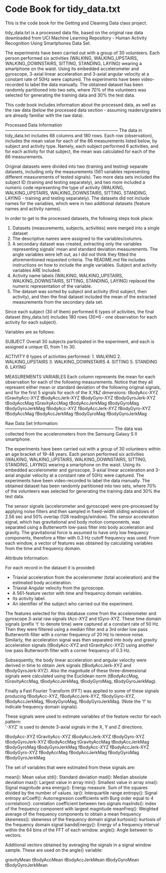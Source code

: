 Code Book for tidy_data.txt 
===========================

This is the code book for the Getting and Cleaning Data class project.

tidy_data.txt is a processed data file, based on the original raw data downloaded from UCI Machine Learning Repository - Human Activity Recognition Using Smartphones Data Set.

The experiments have been carried out with a group of 30 volunteers. Each person performed six activities (WALKING, WALKING_UPSTAIRS, WALKING_DOWNSTAIRS, SITTING, STANDING, LAYING) wearing a smartphone on the waist. Using its embedded accelerometer and gyroscope, 3-axial linear acceleration and 3-axial angular velocity at a constant rate of 50Hz were captured. The experiments have been video-recorded to label the data manually. The obtained dataset has been randomly partitioned into two sets, where 70% of the volunteers was selected for generating the training data and 30% the test data. 


This code book includes information about the processed data, as well as the raw data (below the processed data section - assuming readers/graders are already familiar with the raw data).


Processed Data Information
——————————————————————————
The data in tidy_data.txt includes 68 columns and 180 rows.
Each row (observation), includes the mean value for each of the 66 measurements listed below, by subject and activity type. Namely, each subject performed 6 activities, and for each activity for that subject, the mean was calculated for each of the 66 measurements.

Original datasets were divided into two (training and testing) separate datasets, including only the measurements (561 variables representing different measurements of tested signals). Two more data sets included the subject ID (training and testing separately), and two more included a numeric code representing the type of activity (WALKING, WALKING_UPSTAIRS, WALKING_DOWNSTAIRS, SITTING, STANDING, LAYING - training and testing separately). The datasets did not include names for the variables, which were in two additional datasets (feature names and activity names).

In order to get to the processed datasets, the following steps took place:
1. Datasets (measurements, subjects, activities) were merged into a single dataset
2. The descriptive names were assigned to the variables/columns.
3. A secondary dataset was created, extracting only the variables representing signals’ mean and standard deviation measurements. The angle variables were left out, as I did not think they fitted the aforementioned requested criteria. The README.md file includes instructions on how to include the angle variables. Subject and activity variables ARE included.
4. Activity name labels (WALKING, WALKING_UPSTAIRS, WALKING_DOWNSTAIRS, SITTING, STANDING, LAYING) replaced the numeric representation of the variable.
5. The dataset was sorted by subject and activity (first subject, then activity), and then the final dataset included the mean of the extracted measurements from the secondary data set.

Since each subject (30 of them) performed 6 types of activities, the final dataset (tiny_data.txt) includes 180 rows (30*6 - one observation for each activity for each subject).


Variables are as follows:

SUBJECT
	Overall 30 subjects participated in the experiment, and each is assigned a unique 	ID, from 1 to 30.

ACTIVITY
	6 types of activities performed:
	1. WALKING
	2. WALKING_UPSTAIRS
	3. WALKING_DOWNSTAIRS
	4. SITTING
	5. STANDING
	6. LAYING

MEASUREMENTS VARIABLES
	Each column represents the mean for each observation for each of the following 		measurements. Notice that they all represent either mean or standard deviation of 	the following original signals, and for the first 5 signals for each of the X,Y&Z 	dimensions:
	tBodyAcc-XYZ
	tGravityAcc-XYZ
	tBodyAccJerk-XYZ
	tBodyGyro-XYZ
	tBodyGyroJerk-XYZ
	tBodyAccMag
	tGravityAccMag
	tBodyAccJerkMag
	tBodyGyroMag
	tBodyGyroJerkMag
	fBodyAcc-XYZ
	fBodyAccJerk-XYZ
	fBodyGyro-XYZ
	fBodyAccMag
	fBodyAccJerkMag
	fBodyGyroMag
	fBodyGyroJerkMag



Raw Data Set Information:
—————————————————————————
The data was collected from the accelerometers from the Samsung Galaxy S II smartphone.

The experiments have been carried out with a group of 30 volunteers within an age bracket of 19-48 years. Each person performed six activities (WALKING, WALKING_UPSTAIRS, WALKING_DOWNSTAIRS, SITTING, STANDING, LAYING) wearing a smartphone on the waist. Using its embedded accelerometer and gyroscope, 3-axial linear acceleration and 3-axial angular velocity at a constant rate of 50Hz were captured. The experiments have been video-recorded to label the data manually. The obtained dataset has been randomly partitioned into two sets, where 70% of the volunteers was selected for generating the training data and 30% the test data. 

The sensor signals (accelerometer and gyroscope) were pre-processed by applying noise filters and then sampled in fixed-width sliding windows of 2.56 sec and 50% overlap (128 readings/window). The sensor acceleration signal, which has gravitational and body motion components, was separated using a Butterworth low-pass filter into body acceleration and gravity. The gravitational force is assumed to have only low frequency components, therefore a filter with 0.3 Hz cutoff frequency was used. From each window, a vector of features was obtained by calculating variables from the time and frequency domain. 

Attribute Information:

For each record in the dataset it is provided: 
- Triaxial acceleration from the accelerometer (total acceleration) and the estimated body acceleration. 
- Triaxial Angular velocity from the gyroscope. 
- A 561-feature vector with time and frequency domain variables. 
- Its activity label. 
- An identifier of the subject who carried out the experiment.



The features selected for this database come from the accelerometer and gyroscope 3-axial raw signals tAcc-XYZ and tGyro-XYZ. These time domain signals (prefix 't' to denote time) were captured at a constant rate of 50 Hz. Then they were filtered using a median filter and a 3rd order low pass Butterworth filter with a corner frequency of 20 Hz to remove noise. Similarly, the acceleration signal was then separated into body and gravity acceleration signals (tBodyAcc-XYZ and tGravityAcc-XYZ) using another low pass Butterworth filter with a corner frequency of 0.3 Hz. 

Subsequently, the body linear acceleration and angular velocity were derived in time to obtain Jerk signals (tBodyAccJerk-XYZ and tBodyGyroJerk-XYZ). Also the magnitude of these three-dimensional signals were calculated using the Euclidean norm (tBodyAccMag, tGravityAccMag, tBodyAccJerkMag, tBodyGyroMag, tBodyGyroJerkMag). 

Finally a Fast Fourier Transform (FFT) was applied to some of these signals producing fBodyAcc-XYZ, fBodyAccJerk-XYZ, fBodyGyro-XYZ, fBodyAccJerkMag, fBodyGyroMag, fBodyGyroJerkMag. (Note the 'f' to indicate frequency domain signals). 

These signals were used to estimate variables of the feature vector for each pattern:  
'-XYZ' is used to denote 3-axial signals in the X, Y and Z directions.

tBodyAcc-XYZ
tGravityAcc-XYZ
tBodyAccJerk-XYZ
tBodyGyro-XYZ
tBodyGyroJerk-XYZ
tBodyAccMag
tGravityAccMag
tBodyAccJerkMag
tBodyGyroMag
tBodyGyroJerkMag
fBodyAcc-XYZ
fBodyAccJerk-XYZ
fBodyGyro-XYZ
fBodyAccMag
fBodyAccJerkMag
fBodyGyroMag
fBodyGyroJerkMag

The set of variables that were estimated from these signals are: 

mean(): Mean value
std(): Standard deviation
mad(): Median absolute deviation 
max(): Largest value in array
min(): Smallest value in array
sma(): Signal magnitude area
energy(): Energy measure. Sum of the squares divided by the number of values. 
iqr(): Interquartile range 
entropy(): Signal entropy
arCoeff(): Autorregresion coefficients with Burg order equal to 4
correlation(): correlation coefficient between two signals
maxInds(): index of the frequency component with largest magnitude
meanFreq(): Weighted average of the frequency components to obtain a mean frequency
skewness(): skewness of the frequency domain signal 
kurtosis(): kurtosis of the frequency domain signal 
bandsEnergy(): Energy of a frequency interval within the 64 bins of the FFT of each window.
angle(): Angle between to vectors.

Additional vectors obtained by averaging the signals in a signal window sample. These are used on the angle() variable:

gravityMean
tBodyAccMean
tBodyAccJerkMean
tBodyGyroMean
tBodyGyroJerkMean


